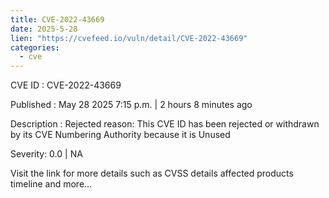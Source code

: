 ```yaml
---
title: CVE-2022-43669
date: 2025-5-28
lien: "https://cvefeed.io/vuln/detail/CVE-2022-43669"
categories:
  - cve
---
```


CVE ID : CVE-2022-43669

Published :  May 28
2025
7:15 p.m. | 2 hours
8 minutes ago

Description : Rejected reason: This CVE ID has been rejected or withdrawn by its CVE Numbering Authority because it is Unused

Severity: 0.0 | NA

Visit the link for more details
such as CVSS details
affected products
timeline
and more...
